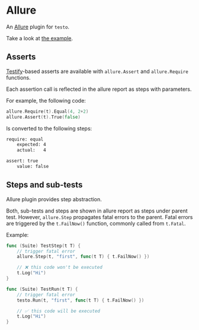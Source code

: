 # Allure

An [Allure](https://allurereport.org/) plugin for `testo`.

Take a look at [the example](./examples/simple).

## Asserts

[Testify]-based asserts are available with `allure.Assert` and `allure.Require` functions.

Each assertion call is reflected in the allure report as steps with parameters.

For example, the following code:

```go
allure.Require(t).Equal(4, 2+2)
allure.Assert(t).True(false)
```

Is converted to the following steps:

```txt
require: equal
    expected: 4
    actual:   4

assert: true
    value: false
```

## Steps and sub-tests

Allure plugin provides step abstraction.

Both, sub-tests and steps are shown in allure report as steps under parent test.
However, `allure.Step` propagates fatal errors to the parent.
Fatal errors are triggered by the `t.FailNow()` function, commonly called from `t.Fatal`.

Example:

```go
func (Suite) TestStep(t T) {
    // trigger fatal error
    allure.Step(t, "first", func(t T) { t.FailNow() })

    // ❌ this code won't be executed
    t.Log("Hi")
}

func (Suite) TestRun(t T) {
    // trigger fatal error
    testo.Run(t, "first", func(t T) { t.FailNow() })

    // ✅ this code will be executed
    t.Log("Hi")
}
```

[Testify]: https://github.com/stretchr/testify
